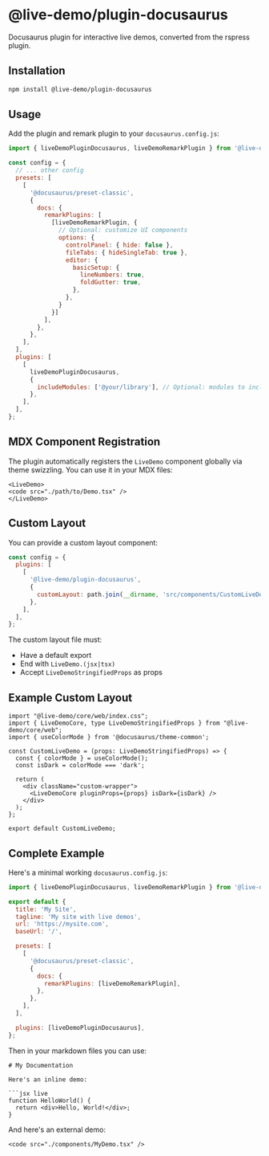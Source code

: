 # @live-demo/plugin-docusaurus

Docusaurus plugin for interactive live demos, converted from the rspress plugin.

## Installation

```bash
npm install @live-demo/plugin-docusaurus
```

## Usage

Add the plugin and remark plugin to your `docusaurus.config.js`:

```javascript
import { liveDemoPluginDocusaurus, liveDemoRemarkPlugin } from '@live-demo/plugin-docusaurus';

const config = {
  // ... other config
  presets: [
    [
      '@docusaurus/preset-classic',
      {
        docs: {
          remarkPlugins: [
            [liveDemoRemarkPlugin, {
              // Optional: customize UI components
              options: {
                controlPanel: { hide: false },
                fileTabs: { hideSingleTab: true },
                editor: {
                  basicSetup: {
                    lineNumbers: true,
                    foldGutter: true,
                  },
                },
              }
            }]
          ],
        },
      },
    ],
  ],
  plugins: [
    [
      liveDemoPluginDocusaurus,
      {
        includeModules: ['@your/library'], // Optional: modules to include in demos
      },
    ],
  ],
};
```

## MDX Component Registration

The plugin automatically registers the `LiveDemo` component globally via theme swizzling. You can use it in your MDX files:

```mdx
<LiveDemo>
<code src="./path/to/Demo.tsx" />
</LiveDemo>
```
## Custom Layout

You can provide a custom layout component:

```javascript
const config = {
  plugins: [
    [
      '@live-demo/plugin-docusaurus',
      {
        customLayout: path.join(__dirname, 'src/components/CustomLiveDemo/LiveDemo.tsx'),
      },
    ],
  ],
};
```

The custom layout file must:
- Have a default export
- End with `LiveDemo.(jsx|tsx)`
- Accept `LiveDemoStringifiedProps` as props

## Example Custom Layout

```tsx
import "@live-demo/core/web/index.css";
import { LiveDemoCore, type LiveDemoStringifiedProps } from "@live-demo/core/web";
import { useColorMode } from '@docusaurus/theme-common';

const CustomLiveDemo = (props: LiveDemoStringifiedProps) => {
  const { colorMode } = useColorMode();
  const isDark = colorMode === 'dark';

  return (
    <div className="custom-wrapper">
      <LiveDemoCore pluginProps={props} isDark={isDark} />
    </div>
  );
};

export default CustomLiveDemo;
```

## Complete Example

Here's a minimal working `docusaurus.config.js`:

```javascript
import { liveDemoPluginDocusaurus, liveDemoRemarkPlugin } from '@live-demo/plugin-docusaurus';

export default {
  title: 'My Site',
  tagline: 'My site with live demos',
  url: 'https://mysite.com',
  baseUrl: '/',

  presets: [
    [
      '@docusaurus/preset-classic',
      {
        docs: {
          remarkPlugins: [liveDemoRemarkPlugin],
        },
      },
    ],
  ],

  plugins: [liveDemoPluginDocusaurus],
};
```

Then in your markdown files you can use:

```mdx
# My Documentation

Here's an inline demo:

```jsx live
function HelloWorld() {
  return <div>Hello, World!</div>;
}
```

And here's an external demo:

```mdx
<code src="./components/MyDemo.tsx" />
```
